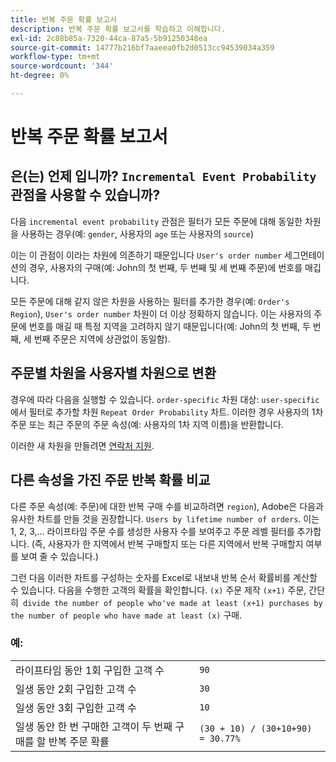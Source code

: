 ```yaml
---
title: 반복 주문 확률 보고서
description: 반복 주문 확률 보고서를 학습하고 이해합니다.
exl-id: 2c88b85a-7320-44ca-87a5-5b91250348ea
source-git-commit: 14777b216bf7aaeea0fb2d0513cc94539034a359
workflow-type: tm+mt
source-wordcount: '344'
ht-degree: 0%

---
```


# 반복 주문 확률 보고서

## 은(는) 언제 입니까? `Incremental Event Probability` 관점을 사용할 수 있습니까?

다음 `incremental event probability` 관점은 필터가 모든 주문에 대해 동일한 차원을 사용하는 경우(예: `gender`, 사용자의 `age` 또는 사용자의 `source`)

이는 이 관점이 이라는 차원에 의존하기 때문입니다 `User's order number` 세그먼테이션의 경우, 사용자의 구매(예: John의 첫 번째, 두 번째 및 세 번째 주문)에 번호를 매깁니다.

모든 주문에 대해 같지 않은 차원을 사용하는 필터를 추가한 경우(예: `Order's Region`), `User's order number` 차원이 더 이상 정확하지 않습니다. 이는 사용자의 주문에 번호를 매길 때 특정 지역을 고려하지 않기 때문입니다(예: John의 첫 번째, 두 번째, 세 번째 주문은 지역에 상관없이 동일함).

## 주문별 차원을 사용자별 차원으로 변환

경우에 따라 다음을 실행할 수 있습니다. `order-specific` 차원 대상: `user-specific` 에서 필터로 추가할 차원 `Repeat Order Probability` 차트. 이러한 경우 사용자의 1차 주문 또는 최근 주문의 주문 속성(예: 사용자의 1차 지역 이름)을 반환합니다.

이러한 새 차원을 만들려면 [연락처 지원](https://experienceleague.adobe.com/docs/commerce-knowledge-base/kb/troubleshooting/miscellaneous/mbi-service-policies.html?lang=en).

## 다른 속성을 가진 주문 반복 확률 비교

다른 주문 속성(예: 주문)에 대한 반복 구매 수를 비교하려면 `region`), Adobe은 다음과 유사한 차트를 만들 것을 권장합니다. `Users by lifetime number of orders`. 이는 1, 2, 3,... 라이프타임 주문 수를 생성한 사용자 수를 보여주고 주문 레벨 필터를 추가합니다. (즉, 사용자가 한 지역에서 반복 구매할지 또는 다른 지역에서 반복 구매할지 여부를 보여 줄 수 있습니다.)

그런 다음 이러한 차트를 구성하는 숫자를 Excel로 내보내 반복 순서 확률비를 계산할 수 있습니다. 다음을 수행한 고객의 확률을 확인합니다. `(x)` 주문 제작 `(x+1)` 주문, 간단히` divide the number of people who've made at least (x+1) purchases by the number of people who have made at least (x)` 구매.

### 예:

|  |  |
|---|---|
| 라이프타임 동안 1회 구입한 고객 수 | `90` |
| 일생 동안 2회 구입한 고객 수 | `30` |
| 일생 동안 3회 구입한 고객 수 | `10` |
| 일생 동안 한 번 구매한 고객이 두 번째 구매를 할 반복 주문 확률 | `(30 + 10) / (30+10+90) = 30.77%` |
